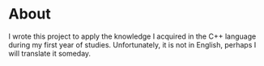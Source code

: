 # About
I wrote this project to apply the knowledge I acquired in the C++ language during my first year of studies. Unfortunately, it is not in English, perhaps I will translate it someday.
